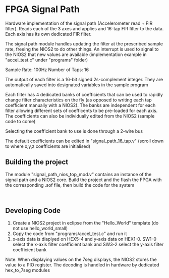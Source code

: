 # FPGA Signal Path
Hardware implementation of the signal path (Accelerometer read + FIR filter). Reads each of the 3 axes and applies and 16-tap FIR filter to the data. Each axis has its own dedicated FIR filter. 

The signal path module handles updating the filter at the prescribed sample rate, freeing the NIOS2 to do other things. An interrupt is used to signal to the NIOS2 that new values are available (implementation example in "accel_test.c" under "programs" folder)

Sample Rate: 100Hz
Number of Taps: 16

The output of each filter is a 16-bit signed 2s-complement integer. They are automatically saved into designated variables in the sample program

Each filter has 4 dedicated banks of coefficients that can be used to rapidly change filter characteristics on the fly (as opposed to writing each tap coefficient manually with a NIOS2). The banks are independent for each filter allowing different sets of coefficents to be pre-loaded for each axis. The coefficients can also be individually edited from the NIOS2 (sample code to come)

Selecting the coefficient bank to use is done through a 2-wire bus

The default coefficients can be edited in "signal_path_16_tap.v" (scroll down to where x,y,z coefficients are initialised)
</br>

## Building the project
The module "signal_path_nios_top_mod.v" contains an instance of the signal path and a NIOS2 core. Build the project and the flash the FPGA with the corresponding .sof file, then build the code for the system

</br>

## Developing Code
1. Create a NIOS2 project in eclipse from the "Hello_World" template (do not use hello_world_small)
2. Copy the code from "programs/accel_test.c" and run it
3. x-axis data is diaplyed on HEX5-4 and y-axis data on HEX1-0. SW1-0 select the x-axis filter coefficient bank and SW3-2 select the y-axis filter coefficient bank

Note: When displaying values on the 7seg displays, the NIOS2 stores the value to a PIO register. The decoding is handled in hardware by dedicated hex_to_7seg modules